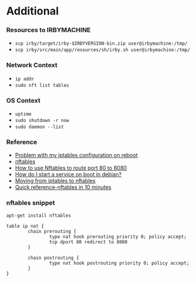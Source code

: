 # Additional

### Resources to IRBYMACHINE
- `scp irby/target/irby-$IRBYVERSION-bin.zip user@irbymachine:/tmp/`
- `scp irby/src/main/app/resources/sh/irby.sh user@irbymachine:/tmp/`

### Network Context
- `ip addr`
- `sudo nft list tables`

### OS Context
- `uptime`
- `sudo shutdown -r now`
- `sudo daemon --list`

### Reference
- [Problem with my iptables configuration on reboot](https://askubuntu.com/questions/1452706/problem-with-my-iptables-configuration-on-reboot)
- [nftables](https://wiki.debian.org/nftables)
- [How to use Nftables to route port 80 to 8080](https://bbs.archlinux.org/viewtopic.php?id=225429)
- [How do I start a service on boot in debian?](https://stackoverflow.com/questions/37349253/how-do-i-start-a-service-on-boot-in-debian)
- [Moving from iptables to nftables](https://wiki.nftables.org/wiki-nftables/index.php/Moving_from_iptables_to_nftables)
- [Quick reference-nftables in 10 minutes](https://wiki.nftables.org/wiki-nftables/index.php/Quick_reference-nftables_in_10_minutes)

### nftables snippet
```
apt-get install nftables

table ip nat {
        chain prerouting {
                type nat hook prerouting priority 0; policy accept;
                tcp dport 80 redirect to 8080
        }

        chain postrouting {
                type nat hook postrouting priority 0; policy accept;
        }
}
```
